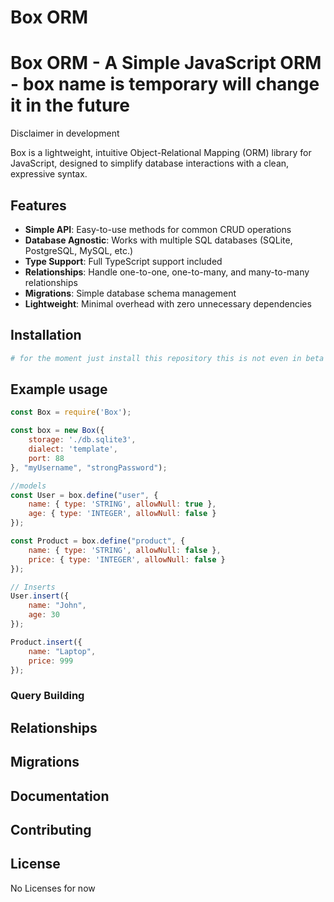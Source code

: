 # Box ORM
# Box ORM - A Simple JavaScript ORM - box name is temporary will change it in the future

Disclaimer in development

Box is a lightweight, intuitive Object-Relational Mapping (ORM) library for JavaScript, designed to simplify database interactions with a clean, expressive syntax.

## Features

- **Simple API**: Easy-to-use methods for common CRUD operations
- **Database Agnostic**: Works with multiple SQL databases (SQLite, PostgreSQL, MySQL, etc.)
- **Type Support**: Full TypeScript support included
- **Relationships**: Handle one-to-one, one-to-many, and many-to-many relationships
- **Migrations**: Simple database schema management
- **Lightweight**: Minimal overhead with zero unnecessary dependencies

## Installation

```bash
# for the moment just install this repository this is not even in beta and some features are needed
```

## Example usage
```js
const Box = require('Box');

const box = new Box({
    storage: './db.sqlite3',
    dialect: 'template',
    port: 88
}, "myUsername", "strongPassword");

//models
const User = box.define("user", {
    name: { type: 'STRING', allowNull: true },
    age: { type: 'INTEGER', allowNull: false }
});

const Product = box.define("product", {
    name: { type: 'STRING', allowNull: false },
    price: { type: 'INTEGER', allowNull: false }
});

// Inserts
User.insert({
    name: "John",
    age: 30
});

Product.insert({
    name: "Laptop",
    price: 999
});
```


### Query Building



## Relationships

## Migrations


## Documentation



## Contributing


## License
No Licenses for now
